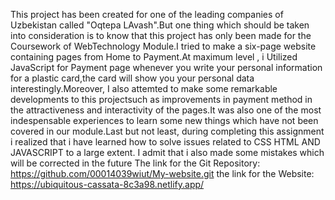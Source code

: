This project has been created for one of the leading companies of Uzbekistan called "Oqtepa LAvash".But one thing which should be taken into consideration is to know that this project has only been made for the Coursework of WebTechnology Module.I tried to make a six-page website containing pages from Home to Payment.At maximum level , i Utilized JavaScript for Payment page whenever you write your personal information for a plastic card,the card will show you your personal data interestingly.Moreover, I also attemted to make some remarkable developments to this projectsuch as improvements in payment method in the attractiveness and interactivity of the pages.It was also one of the most indespensable experiences to learn some new things which have not been covered in our module.Last but not least, during completing this assignment i realized that i have learned how to solve issues related to CSS HTML AND JAVASCRIPT to a large extent. I admit that i also made some mistakes which will be corrected in the future
The link for the Git Repository: https://github.com/00014039wiut/My-website.git
the link for the Website: https://ubiquitous-cassata-8c3a98.netlify.app/
